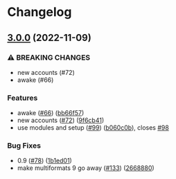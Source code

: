 # Changelog

## [3.0.0](https://github.com/web3-storage/w3protocol/compare/store-v2.0.0...store-v3.0.0) (2022-11-09)


### ⚠ BREAKING CHANGES

* new accounts (#72)
* awake (#66)

### Features

* awake ([#66](https://github.com/web3-storage/w3protocol/issues/66)) ([bb66f57](https://github.com/web3-storage/w3protocol/commit/bb66f5772049e3363a753ea5b336c2fa1e42911e))
* new accounts ([#72](https://github.com/web3-storage/w3protocol/issues/72)) ([9f6cb41](https://github.com/web3-storage/w3protocol/commit/9f6cb419d33b9446dd80f8541228096cf2677d45))
* use modules and setup ([#99](https://github.com/web3-storage/w3protocol/issues/99)) ([b060c0b](https://github.com/web3-storage/w3protocol/commit/b060c0b299ee55dbe7820231c63be90129a39652)), closes [#98](https://github.com/web3-storage/w3protocol/issues/98)


### Bug Fixes

* 0.9 ([#78](https://github.com/web3-storage/w3protocol/issues/78)) ([1b1ed01](https://github.com/web3-storage/w3protocol/commit/1b1ed01d537e88bbdeb5ea2aeb967b27bd11f87d))
* make multiformats 9 go away ([#133](https://github.com/web3-storage/w3protocol/issues/133)) ([2668880](https://github.com/web3-storage/w3protocol/commit/2668880a23c28ee45596fb1bc978564908a17e18))
